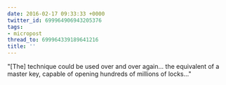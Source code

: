 ```yaml
---
date: 2016-02-17 09:33:33 +0000
twitter_id: 699964906943205376
tags:
- micropost
thread_to: 699964339189641216
title: ''
---
```


"[The] technique could be used over and over again... the equivalent of a master key, capable of opening hundreds of millions of locks..."
